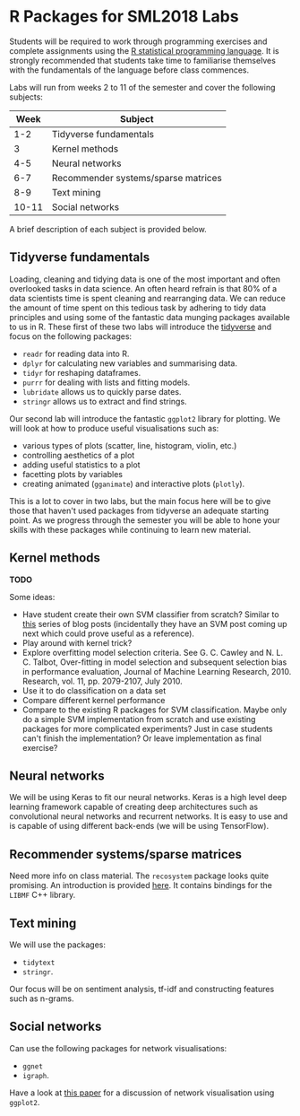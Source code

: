 # R Packages for SML2018 Labs

Students will be required to work through programming exercises and complete assignments using the [R statistical programming language](https://www.r-project.org/). It is strongly recommended that students take time to familiarise themselves with the fundamentals of the language before class commences.

Labs will run from weeks 2 to 11 of the semester and cover the following subjects:

Week  | Subject
------|----------------------------------
1-2   | Tidyverse fundamentals
3     | Kernel methods
4-5   | Neural networks
6-7   | Recommender systems/sparse matrices
8-9   | Text mining
10-11 | Social networks


A brief description of each subject is provided below.

## Tidyverse fundamentals

Loading, cleaning and tidying data is one of the most important and often overlooked tasks in data science. An often heard refrain is that 80% of a data scientists time is spent cleaning and rearranging data. We can reduce the amount of time spent on this tedious task by adhering to tidy data principles and using some of the fantastic data munging packages available to us in R. These first of these two labs will introduce the [tidyverse](https://www.tidyverse.org/) and focus on the following packages:

* `readr` for reading data into R.
* `dplyr` for calculating new variables and summarising data.
* `tidyr` for reshaping dataframes.
* `purrr` for dealing with lists and fitting models.
* `lubridate` allows us to quickly parse dates.
* `stringr` allows us to extract and find strings.

Our second lab will introduce the fantastic `ggplot2` library for plotting. We will look at how to produce useful visualisations such as:

* various types of plots (scatter, line, histogram, violin, etc.)
* controlling aesthetics of a plot
* adding useful statistics to a plot
* facetting plots by variables
* creating animated (`gganimate`) and interactive plots (`plotly`).

This is a lot to cover in two labs, but the main focus here will be to give those that haven't used packages from tidyverse an adequate starting point. As we progress through the semester you will be able to hone your skills with these packages while continuing to learn new material.

## Kernel methods

__TODO__

Some ideas:

* Have student create their own SVM classifier from scratch? Similar to [this](http://enhancedatascience.com/2018/05/23/create-your-machine-learning-library-from-scratch-with-r-3-5-knn/) series of blog posts (incidentally they have an SVM post coming up next which could prove useful as a reference).
* Play around with kernel trick?
* Explore overfitting model selection criteria. See G. C. Cawley and N. L. C. Talbot, Over-fitting in model selection and subsequent selection bias in performance evaluation, Journal of Machine Learning Research, 2010. Research, vol. 11, pp. 2079-2107, July 2010.
* Use it to do classification on a data set
* Compare different kernel performance
* Compare to the existing R packages for SVM classification. Maybe only do a simple SVM implementation from scratch and use existing packages for more complicated experiments? Just in case students can't finish the implementation? Or leave implementation as final exercise?

## Neural networks

We will be using Keras to fit our neural networks. Keras is a high level deep learning framework capable of creating deep architectures such as convolutional neural networks and recurrent networks. It is easy to use and is capable of using different back-ends (we will be using TensorFlow).

## Recommender systems/sparse matrices

Need more info on class material. The `recosystem` package looks quite promising. An introduction is provided [here](https://cran.r-project.org/web/packages/recosystem/vignettes/introduction.html). It contains bindings for the `LIBMF` C++ library.

## Text mining

We will use the packages:

* `tidytext`
* `stringr`.

Our focus will be on sentiment analysis, tf-idf and constructing features such as n-grams.

## Social networks

Can use the following packages for network visualisations:

* `ggnet`
* `igraph`.

Have a look at [this paper](https://journal.r-project.org/archive/2017/RJ-2017-023/RJ-2017-023.pdf) for a discussion of network visualisation using `ggplot2`.